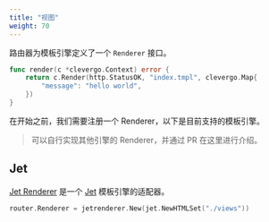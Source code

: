 ```yaml
---
title: "视图"
weight: 70
---
```


路由器为模板引擎定义了一个 `Renderer` 接口。

```go
func render(c *clevergo.Context) error {
    return c.Render(http.StatusOK, "index.tmpl", clevergo.Map{
        "message": "hello world",
    })
}
```

在开始之前，我们需要注册一个 Renderer，以下是目前支持的模板引擎。

> 可以自行实现其他引擎的 Renderer，并通过 PR 在这里进行介绍。

## Jet

[Jet Renderer](https://github.com/clevergo/jetrenderer) 是一个 [Jet](https://github.com/cloudykit/jet)  模板引擎的适配器。

```go
router.Renderer = jetrenderer.New(jet.NewHTMLSet("./views"))
```

